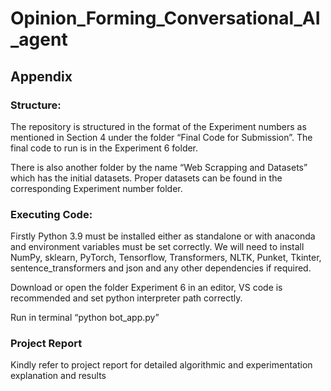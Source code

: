 # Opinion_Forming_Conversational_AI_agent
  
## Appendix
### Structure:
The repository is structured in the format of the Experiment numbers as mentioned in Section 4 under the folder 
“Final Code for Submission”. 
The final code to run is in the Experiment 6 folder.

There is also another folder by the name “Web Scrapping and Datasets” which has the initial datasets. 
Proper datasets can be found in the corresponding Experiment number folder.
### Executing Code:
Firstly Python 3.9 must be installed either as standalone or with anaconda and environment variables must be set 
correctly. 
We will need to install NumPy, sklearn, PyTorch, Tensorflow, Transformers, NLTK, Punket, Tkinter, 
sentence_transformers and json and any other dependencies if required. 

Download or open the folder Experiment 6 in an editor, VS code is recommended and set python interpreter 
path correctly.

Run in terminal “python bot_app.py”

### Project Report
Kindly refer to project report for detailed algorithmic and experimentation explanation and results
